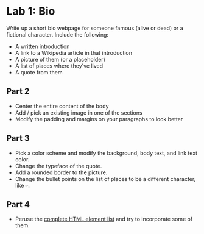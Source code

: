 # Lab 1: Bio

Write up a short bio webpage for someone famous (alive or dead) or a fictional character.
Include the following:

* A written introduction
* A link to a Wikipedia article in that introduction
* A picture of them (or a placeholder)
* A list of places where they've lived
* A quote from them

## Part 2

* Center the entire content of the body
* Add / pick an existing image in one of the sections
* Modify the padding and margins on your paragraphs to look better


## Part 3


*   Pick a color scheme and modify the background, body text, and link text color.
*   Change the typeface of the quote.
*   Add a rounded border to the picture.
*   Change the bullet points on the list of places to be a different character, like `☞`.

## Part 4

* Peruse the [complete HTML element list](https://developer.mozilla.org/en-US/docs/Web/HTML/Element) and try to incorporate some of them.
